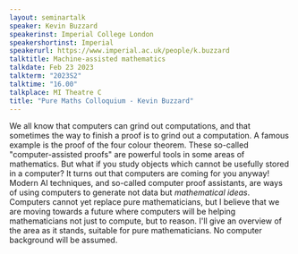 ```yaml
---
layout: seminartalk
speaker: Kevin Buzzard
speakerinst: Imperial College London
speakershortinst: Imperial
speakerurl: https://www.imperial.ac.uk/people/k.buzzard
talktitle: Machine-assisted mathematics
talkdate: Feb 23 2023
talkterm: "2023S2"
talktime: "16.00"
talkplace: MI Theatre C
title: "Pure Maths Colloquium - Kevin Buzzard"
---
```


We all know that computers can grind out computations, and that sometimes the way to finish a proof is to grind out a computation. A famous example is the proof of the four colour theorem. These so-called "computer-assisted proofs" are powerful tools in some areas of mathematics. But what if you study objects which cannot be usefully stored in a computer? It turns out that computers are coming for you anyway! Modern AI techniques, and so-called computer proof assistants, are ways of using computers to generate not data but *mathematical ideas*. Computers cannot yet replace pure mathematicians, but I believe that we are moving towards a future where computers will be helping mathematicians not just to compute, but to reason. I'll give an overview of the area as it stands, suitable for pure mathematicians. No computer background will be assumed.
